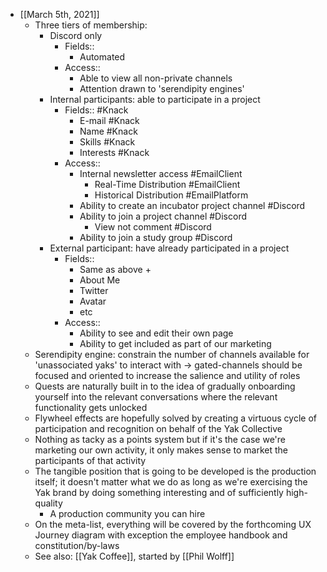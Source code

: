 - [[March 5th, 2021]]
    - Three tiers of membership:
        - Discord only
            - Fields::
                - Automated
            - Access::
                - Able to view all non-private channels
                - Attention drawn to 'serendipity engines'
        - Internal participants: able to participate in a project
            - Fields:: #Knack
                - E-mail #Knack
                - Name #Knack
                - Skills #Knack
                - Interests #Knack
            - Access::
                - Internal newsletter access #EmailClient 
                    - Real-Time Distribution #EmailClient
                    - Historical Distribution #EmailPlatform
                - Ability to create an incubator project channel #Discord
                - Ability to join a project channel #Discord
                    - View not comment #Discord
                - Ability to join a study group #Discord
        - External participant: have already participated in a project
            - Fields::
                - Same as above +
                - About Me
                - Twitter
                - Avatar
                - etc
            - Access::
                - Ability to see and edit their own page
                - Ability to get included as part of our marketing
    - Serendipity engine: constrain the number of channels available for 'unassociated yaks' to interact with → gated-channels should be focused and oriented to increase the salience and utility of roles 
    - Quests are naturally built in to the idea of gradually onboarding yourself into the relevant conversations where the relevant functionality gets unlocked
    - Flywheel effects are hopefully solved by creating a virtuous cycle of participation and recognition on behalf of the Yak Collective
    - Nothing as tacky as a points system but if it's the case we're marketing our own activity, it only makes sense to market the participants of that activity
    - The tangible position that is going to be developed is the production itself; it doesn't matter what we do as long as we're exercising the Yak brand by doing something interesting and of sufficiently high-quality
        - A production community you can hire
    - On the meta-list, everything will be covered by the forthcoming UX Journey diagram with exception the employee handbook and constitution/by-laws
    - See also: [[Yak Coffee]], started by [[Phil Wolff]]

